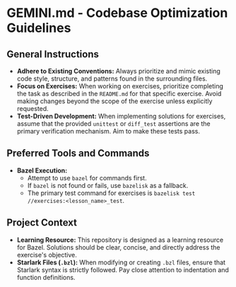 # GEMINI.md - Codebase Optimization Guidelines

## General Instructions

*   **Adhere to Existing Conventions:** Always prioritize and mimic existing code style, structure, and patterns found in the surrounding files.
*   **Focus on Exercises:** When working on exercises, prioritize completing the task as described in the `README.md` for that specific exercise. Avoid making changes beyond the scope of the exercise unless explicitly requested.
*   **Test-Driven Development:** When implementing solutions for exercises, assume that the provided `unittest` or `diff_test` assertions are the primary verification mechanism. Aim to make these tests pass.

## Preferred Tools and Commands

*   **Bazel Execution:**
    *   Attempt to use `bazel` for commands first.
    *   If `bazel` is not found or fails, use `bazelisk` as a fallback.
    *   The primary test command for exercises is `bazelisk test //exercises:<lesson_name>_test`.

## Project Context

*   **Learning Resource:** This repository is designed as a learning resource for Bazel. Solutions should be clear, concise, and directly address the exercise's objective.
*   **Starlark Files (`.bzl`):** When modifying or creating `.bzl` files, ensure that Starlark syntax is strictly followed. Pay close attention to indentation and function definitions.
